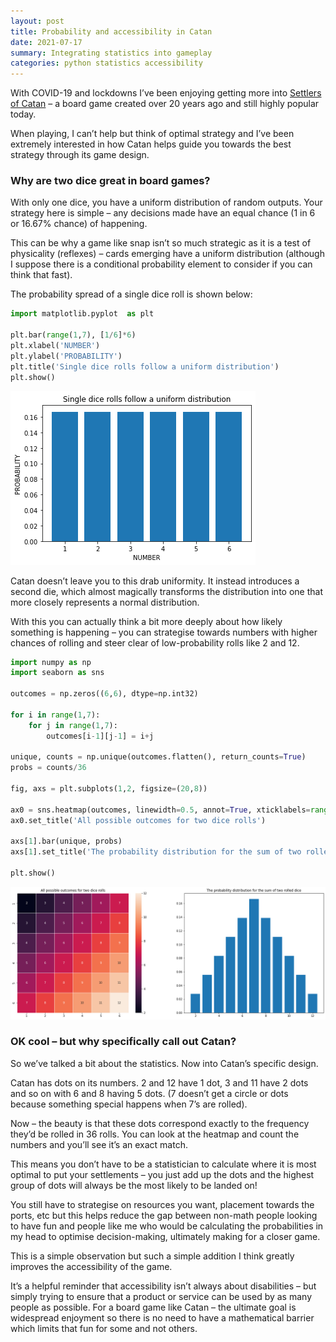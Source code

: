 ```yaml
---
layout: post
title: Probability and accessibility in Catan
date: 2021-07-17
summary: Integrating statistics into gameplay
categories: python statistics accessibility
---
```


With COVID-19 and lockdowns I’ve been enjoying getting more into [Settlers of Catan](https://www.catan.com/) – a board game created over 20 years ago and still highly popular today.

When playing, I can’t help but think of optimal strategy and I’ve been extremely interested in how Catan helps guide you towards the best strategy through its game design.

### Why are two dice great in board games?

With only one dice, you have a uniform distribution of random outputs. Your strategy here is simple – any decisions made have an equal chance (1 in 6 or 16.67% chance) of happening.

This can be why a game like snap isn’t so much strategic as it is a test of physicality (reflexes) – cards emerging have a uniform distribution (although I suppose there is a conditional probability element to consider if you can think that fast).

The probability spread of a single dice roll is shown below:

```python
import matplotlib.pyplot  as plt

plt.bar(range(1,7), [1/6]*6)
plt.xlabel('NUMBER')
plt.ylabel('PROBABILITY')
plt.title('Single dice rolls follow a uniform distribution')
plt.show()
```

![Bar chart demonstrating single dice rolls follow a uniform distribution](/images/posts/probability-accessibility-catan_files/probability-accessibility-catan_1_0.png)

Catan doesn’t leave you to this drab uniformity. It instead introduces a second die, which almost magically transforms the distribution into one that more closely represents a normal distribution.

With this you can actually think a bit more deeply about how likely something is happening – you can strategise towards numbers with higher chances of rolling and steer clear of low-probability rolls like 2 and 12.

```python
import numpy as np
import seaborn as sns

outcomes = np.zeros((6,6), dtype=np.int32)

for i in range(1,7):
    for j in range(1,7):
        outcomes[i-1][j-1] = i+j

unique, counts = np.unique(outcomes.flatten(), return_counts=True)
probs = counts/36

fig, axs = plt.subplots(1,2, figsize=(20,8))

ax0 = sns.heatmap(outcomes, linewidth=0.5, annot=True, xticklabels=range(1,7), yticklabels=range(1,7), ax=axs[0])
ax0.set_title('All possible outcomes for two dice rolls')

axs[1].bar(unique, probs)
axs[1].set_title('The probability distribution for the sum of two rolled dice')

plt.show()
```

![Outcomes and distribution for two rolled dice](/images/posts/probability-accessibility-catan_files/probability-accessibility-catan_3_0.png)

### OK cool – but why specifically call out Catan?

So we’ve talked a bit about the statistics. Now into Catan’s specific design.

Catan has dots on its numbers. 2 and 12 have 1 dot, 3 and 11 have 2 dots and so on with 6 and 8 having 5 dots.
(7 doesn’t get a circle or dots because something special happens when 7’s are rolled).

Now – the beauty is that these dots correspond exactly to the frequency they’d be rolled in 36 rolls. You can look at the heatmap and count the numbers and you’ll see it’s an exact match.

This means you don’t have to be a statistician to calculate where it is most optimal to put your settlements – you just add up the dots and the highest group of dots will always be the most likely to be landed on!

You still have to strategise on resources you want, placement towards the ports, etc but this helps reduce the gap between non-math people looking to have fun and people like me who would be calculating the probabilities in my head to optimise decision-making, ultimately making for a closer game.

This is a simple observation but such a simple addition I think greatly improves the accessibility of the game.

It’s a helpful reminder that accessibility isn’t always about disabilities – but simply trying to ensure that a product or service can be used by as many people as possible. For a board game like Catan – the ultimate goal is widespread enjoyment so there is no need to have a mathematical barrier which limits that fun for some and not others.
